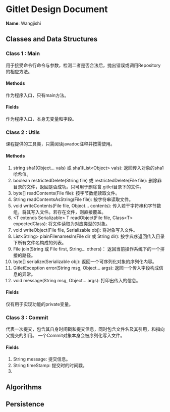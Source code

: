# Gitlet Design Document

**Name**: Wangjishi

## Classes and Data Structures

### Class 1 : Main
用于接受命令行命令与参数，检测二者是否合法后，抛出错误或调用Repository的相应方法。

#### Methods
作为程序入口，只有main方法。

#### Fields
作为程序入口，本身无变量和字段。


### Class 2 : Utils
课程提供的工具类，只需阅读javadoc注释并按需使用。

#### Methods

1. string sha1(Object... vals) 或 sha1(List\<Object\> vals): 返回传入对象的sha1哈希值。
2. boolean restrictedDelete(String file) 或  restrictedDelete(File file): 删除非目录的文件，返回是否成功。只可用于删除含.gitlet目录下的文件。
3. byte[] readContents(File file): 按字节数组读取文件。
4. String readContentsAsString(File file): 按字符串读取文件。
5. void writeContents(File file, Object... contents): 传入若干字符串和字节数组，将其写入文件。若存在文件，则直接覆盖。
6. \<T extends Serializable\> T readObject(File file, Class\<T\> expectedClass): 将文件读取为对应类型的对象。
7. void writeObject(File file, Serializable obj): 将对象写入文件。
8. List\<String\> plainFilenamesIn(File dir 或 String dir): 按字典序返回传入目录下所有文件名构成的列表。
9. File join(String 或 File first, String... others)： 返回当前操作系统下的一个拼接的路径。
10. byte[] serialize(Serializable obj): 返回一个可序列化对象的序列化内容。
11. GitletException error(String msg, Object... args): 返回一个传入字段构成信息的异常。
12. void message(String msg, Object... args): 打印出传入的信息。

#### Fields
仅有用于实现功能的private变量。


### Class 3 : Commit
代表一次提交，包含其自身时间戳和提交信息，同时包含文件名及其引用，和指向父提交的引用。
一个Commit对象本身会被序列化写入文件。

#### Fields

1. String message: 提交信息。
2. String timeStamp: 提交时的时间戳。
3. 


## Algorithms

## Persistence

